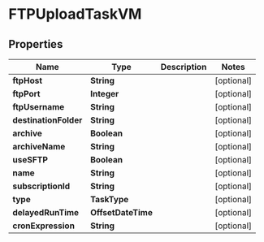 

# FTPUploadTaskVM


## Properties

Name | Type | Description | Notes
------------ | ------------- | ------------- | -------------
**ftpHost** | **String** |  |  [optional]
**ftpPort** | **Integer** |  |  [optional]
**ftpUsername** | **String** |  |  [optional]
**destinationFolder** | **String** |  |  [optional]
**archive** | **Boolean** |  |  [optional]
**archiveName** | **String** |  |  [optional]
**useSFTP** | **Boolean** |  |  [optional]
**name** | **String** |  |  [optional]
**subscriptionId** | **String** |  |  [optional]
**type** | **TaskType** |  |  [optional]
**delayedRunTime** | **OffsetDateTime** |  |  [optional]
**cronExpression** | **String** |  |  [optional]



